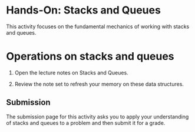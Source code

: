 
# Hands-On: Stacks and Queues

This activity focuses on the fundamental mechanics of working with stacks and queues.


# Operations on stacks and queues

1. Open the lecture notes on Stacks and Queues.

1. Review the note set to refresh your memory on these data structures.


## Submission

The submission page for this activity asks you to apply your understanding of
stacks and queues to a problem and then submit it for a grade.
